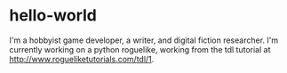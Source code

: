 # hello-world

I'm a hobbyist game developer, a writer, and digital fiction researcher. I'm currently working on a python roguelike, working from the tdl tutorial at <http://www.rogueliketutorials.com/tdl/1>.

